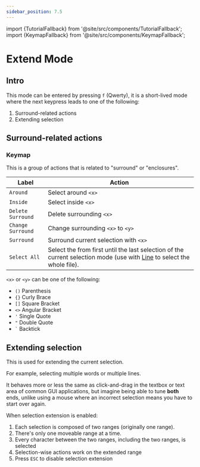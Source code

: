 ```yaml
---
sidebar_position: 7.5
---
```


import {TutorialFallback} from '@site/src/components/TutorialFallback';
import {KeymapFallback} from '@site/src/components/KeymapFallback';

# Extend Mode

## Intro

This mode can be entered by pressing `f` (Qwerty), it is a short-lived mode where the next keypress
leads to one of the following:

1. Surround-related actions
2. Extending selection

## Surround-related actions

### Keymap

<KeymapFallback filename="Extend"/>

This is a group of actions that is related to "surround" or "enclosures".

| Label             | Action                                                                                                                                                                   |
| ----------------- | ------------------------------------------------------------------------------------------------------------------------------------------------------------------------ |
| `Around`          | Select around `<x>`                                                                                                                                                      |
| `Inside`          | Select inside `<x>`                                                                                                                                                      |
| `Delete Surround` | Delete surrounding `<x>`                                                                                                                                                 |
| `Change Surround` | Change surrounding `<x>` to `<y>`                                                                                                                                        |
| `Surround`        | Surround current selection with `<x>`                                                                                                                                    |
| `Select All`      | Select the from first until the last selection of the current selection mode (use with [Line](../normal-mode/selection-modes/primary.md#line) to select the whole file). |

`<x>` or `<y>` can be one of the following:

- `()` Parenthesis
- `{}` Curly Brace
- `[]` Square Bracket
- `<>` Angular Bracket
- `'` Single Quote
- `"` Double Quote
- <code>`</code> Backtick

<TutorialFallback filename="surround"/>

## Extending selection

This is used for extending the current selection.

For example, selecting multiple words or multiple lines.

It behaves more or less the same as click-and-drag in the textbox or text area of common GUI applications, but imagine being able to tune **both** ends, unlike using a mouse where an incorrect selection means you have to start over again.

When selection extension is enabled:

1. Each selection is composed of two ranges (originally one range).
1. There's only one moveable range at a time.
1. Every character between the two ranges, including the two ranges, is selected
1. Selection-wise actions work on the extended range
1. Press `ESC` to disable selection extension

<TutorialFallback filename="extend"/>
